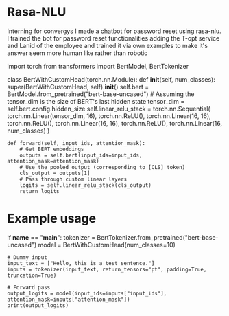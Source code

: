 # Rasa-NLU
Interning for convergys I made a chatbot for password reset using rasa-nlu.
I trained the bot for password reset functionalities adding the T-opt service and Lanid of the employee and trained it via own examples to make it's answer seem more human like rather than robotic


 import torch
from transformers import BertModel, BertTokenizer

class BertWithCustomHead(torch.nn.Module):
    def __init__(self, num_classes):
        super(BertWithCustomHead, self).__init__()
        self.bert = BertModel.from_pretrained("bert-base-uncased")
        # Assuming the tensor_dim is the size of BERT's last hidden state
        tensor_dim = self.bert.config.hidden_size 
        self.linear_relu_stack = torch.nn.Sequential(
            torch.nn.Linear(tensor_dim, 16),
            torch.nn.ReLU(),
            torch.nn.Linear(16, 16),
            torch.nn.ReLU(),
            torch.nn.Linear(16, 16),
            torch.nn.ReLU(),
            torch.nn.Linear(16, num_classes)
        )
        
    def forward(self, input_ids, attention_mask):
        # Get BERT embeddings
        outputs = self.bert(input_ids=input_ids, attention_mask=attention_mask)
        # Use the pooled output (corresponding to [CLS] token)
        cls_output = outputs[1]
        # Pass through custom linear layers
        logits = self.linear_relu_stack(cls_output)
        return logits

# Example usage
if __name__ == "__main__":
    tokenizer = BertTokenizer.from_pretrained("bert-base-uncased")
    model = BertWithCustomHead(num_classes=10)
    
    # Dummy input
    input_text = ["Hello, this is a test sentence."]
    inputs = tokenizer(input_text, return_tensors="pt", padding=True, truncation=True)
    
    # Forward pass
    output_logits = model(input_ids=inputs["input_ids"], attention_mask=inputs["attention_mask"])
    print(output_logits)
